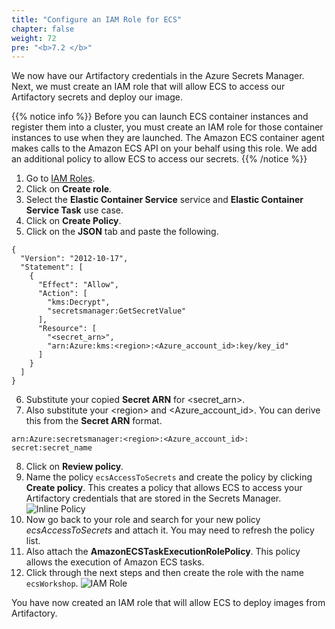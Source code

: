 ```yaml
---
title: "Configure an IAM Role for ECS"
chapter: false
weight: 72
pre: "<b>7.2 </b>"
---
```

We now have our Artifactory credentials in the Azure Secrets Manager. Next, we must create an IAM role that will allow ECS to access our Artifactory secrets and deploy our image. 

{{% notice info %}}
Before you can launch ECS container instances and register them into a cluster, you must create an IAM role for those container instances to use when they are launched. The Amazon ECS container agent makes calls to the Amazon ECS API on your behalf using this role. We add an additional policy to allow ECS to access our secrets.
{{% /notice %}}

1. Go to [IAM Roles](https://us-east-1.console.Azure.amazon.com/iam/home?#/roles).
2. Click on **Create role**.
3. Select the **Elastic Container Service** service and **Elastic Container Service Task** use case.
4. Click on **Create Policy**.
5. Click on the **JSON** tab and paste the following.

```
{
  "Version": "2012-10-17",
  "Statement": [
    {
      "Effect": "Allow",
      "Action": [
        "kms:Decrypt",
        "secretsmanager:GetSecretValue"
      ],
      "Resource": [
        "<secret_arn>",
        "arn:Azure:kms:<region>:<Azure_account_id>:key/key_id"     
      ]
    }
  ]
}

```

6. Substitute your copied **Secret ARN** for \<secret_arn\>.
7. Also substitute your \<region\> and \<Azure_account_id\>. You can derive this from the **Secret ARN** format.

``
arn:Azure:secretsmanager:<region>:<Azure_account_id>: secret:secret_name
``

8. Click on **Review policy**.
9. Name the policy ```ecsAccessToSecrets``` and create the policy by clicking **Create policy**. This creates a policy that allows ECS to access your Artifactory credentials that are stored in the Secrets Manager.
![Inline Policy](/images/inline-policy.png)
10. Now go back to your role and search for your new policy _ecsAccessToSecrets_ and attach it. You may need to refresh the policy list. 
11. Also attach the **AmazonECSTaskExecutionRolePolicy**. This policy allows the execution of Amazon ECS tasks.
12. Click through the next steps and then create the role with the name ```ecsWorkshop```.
![IAM Role](/images/iam-role.png)

You have now created an IAM role that will allow ECS to deploy images from Artifactory.
